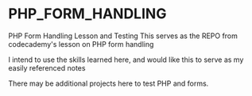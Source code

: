 # PHP_FORM_HANDLING
PHP Form Handling Lesson and Testing
This serves as the REPO from codecademy's lesson on PHP form handling

I intend to use the skills learned here, and would like this to serve as my easily referenced notes

There may be additional projects here to test PHP and forms.  
